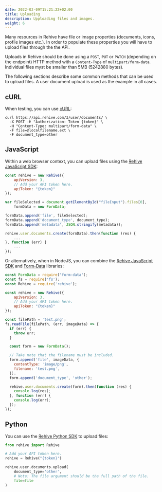 ```yaml
---
date: 2022-02-09T15:21:22+02:00
title: Uploading
description: Upploading files and images.
weight: 6
---
```


Many resources in Rehive have file or image properties (documents, icons, profile images etc.). In order to populate these properties you will have to upload files through the the API.

Uploads in Rehive should be done using a `POST`, `PUT` or `PATCH` (depending on the endpoint) HTTP method with a `Content-Type` of `multipart/form-data`. Individual files myst be smaller than 5MB (5242880 bytes).

The following sections describe some common methods that can be used to upload files. A user document upload is used as the example in all cases.

## cURL

When testing, you can use [cURL](https://curl.se/):

```shell
curl https://api.rehive.com/3/user/documents/ \
  -X POST -H "Authorization: Token {token}" \
  -H "Content-Type: multipart/form-data" \
  -F file=@localfilename.ext \
  -F document_type=other
```

## JavaScript

Within a web browser context, you can upload files using the [Rehive JavaScript SDK](https://www.npmjs.com/package/rehive):

```javascript
const rehive = new Rehive({
    apiVersion: 3,
    // Add your API token here.
    apiToken: "{token}"
});

var fileSelected = document.getElementById("fileInput").files[0],
    formData = new FormData;

formData.append('file', fileSelected);
formData.append('document_type', document_type);
formData.append('metadata', JSON.stringify(metadata));

rehive.user.documents.create(formData).then(function (res) {
    ...
}, function (err) {
    ...
});
```

Or alternatively, when in NodeJS, you can combine the [Rehive JavaScript SDK](https://www.npmjs.com/package/rehive) and [Form-Data](https://www.npmjs.com/package/form-data) libraries:

```javascript
const FormData = require('form-data');
const fs = require('fs');
const Rehive = require('rehive');

const rehive = new Rehive({
    apiVersion: 3,
    // Add your API token here.
    apiToken: "{token}"
});

const filePath = 'test.png';
fs.readFile(filePath, (err, imageData) => {
  if (err) {
    throw err;
  }

  const form = new FormData();

  // Take note that the filename must be included.
  form.append('file', imageData, {
    contentType: 'image/png',
    filename: 'test.png',
  });
  form.append('document_type', 'other');

  rehive.user.documents.create(form).then(function (res) {
    console.log(res);
  }, function (err) {
    console.log(err);
  });
});
```

## Python

You can use the [Rehive Python SDK](https://pypi.org/project/rehive/) to upload files:

```python
from rehive import Rehive

# Add your API token here.
rehive = Rehive("{token}")

rehive.user.documents.upload(
    document_type='other',
    # Note: The file argument should be the full path of the file.
    file=file
)
```
